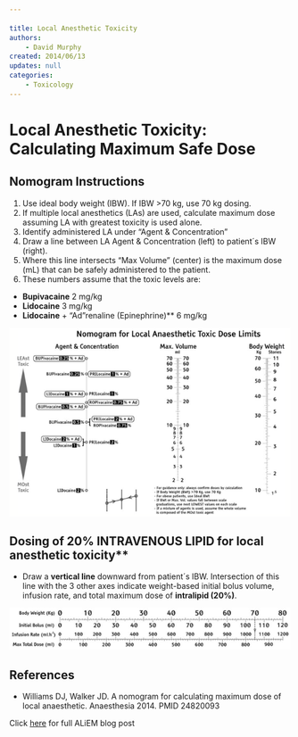 ```yaml
---

title: Local Anesthetic Toxicity
authors:
    - David Murphy
created: 2014/06/13
updates: null
categories:
    - Toxicology
---
```


# Local Anesthetic Toxicity: Calculating Maximum Safe Dose

## Nomogram Instructions

1.  Use ideal body weight (IBW). If IBW >70 kg, use 70 kg dosing.
2.  If multiple local anesthetics (LAs) are used, calculate maximum dose assuming LA with greatest toxicity is used alone.
3.  Identify administered LA under “Agent & Concentration”
4.  Draw a line between LA Agent & Concentration (left) to patient´s IBW (right).
5.  Where this line intersects “Max Volume” (center) is the maximum dose (mL) that can be safely administered to the patient.
6.  These numbers assume that the toxic levels are:

-   **<span class="drug">Bupivacaine</span>** 2 mg/kg
-   **<span class="drug">Lidocaine</span>** 3 mg/kg
-   **<span class="drug">Lidocaine</span>** + “Ad”renaline (<span class="drug">Epinephrine</span>)\*\* 6 mg/kg

![](image-1.png)

## Dosing of 20% INTRAVENOUS LIPID for local anesthetic toxicity\*\*

-   Draw a **vertical line** downward from patient´s IBW. Intersection of this line with the 3 other axes indicate weight-based initial bolus volume, infusion rate, and total maximum dose of **<span class="drug">intralipid (20%)</span>**.

![](image-2.png)

## References

-   Williams DJ, Walker JD. A nomogram for calculating maximum dose of local anaesthetic. Anaesthesia 2014. PMID 24820093

Click [here](https://www.aliem.com/2014/pv-card-local-anesthetic-toxicity-calculations/) for full ALiEM blog post

